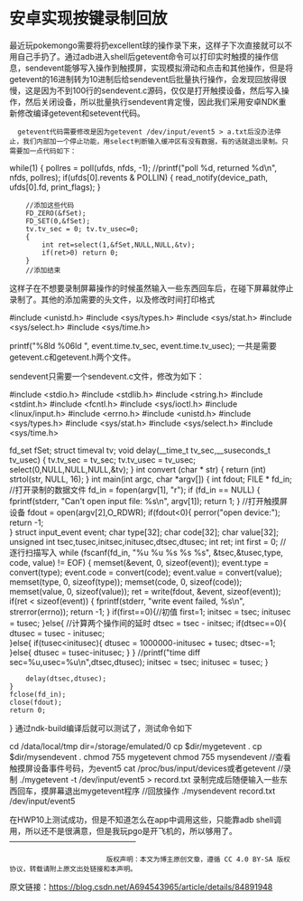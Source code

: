 # 安卓实现按键录制回放



最近玩pokemongo需要将扔excellent球的操作录下来，这样子下次直接就可以不用自己手扔了。通过adb进入shell后getevent命令可以打印实时触摸的操作信息，sendevent能够写入操作到触摸屏，实现模拟滑动和点击和其他操作，但是将getevent的16进制转为10进制后给sendevent后批量执行操作，会发现回放得很慢，这是因为不到100行的sendevent.c源码，仅仅是打开触摸设备，然后写入操作，然后关闭设备，所以批量执行sendevent肯定慢，因此我们采用安卓NDK重新修改编译getevent和setevent代码。

      getevent代码需要修改是因为getevent /dev/input/event5 > a.txt后没办法停止，我们内部加一个停止功能，用select判断输入缓冲区有没有数据，有的话就退出录制。只需要加一点代码如下：

while(1) {
        pollres = poll(ufds, nfds, -1);
        //printf("poll %d, returned %d\n", nfds, pollres);
        if(ufds[0].revents & POLLIN) {
            read_notify(device_path, ufds[0].fd, print_flags);
        }

        //添加这些代码
    	FD_ZERO(&fSet);
    	FD_SET(0,&fSet);
    	tv.tv_sec = 0; tv.tv_usec=0;
    	{
    		int ret=select(1,&fSet,NULL,NULL,&tv);
    		if(ret>0) return 0;
    	}
        //添加结束
这样子在不想要录制屏幕操作的时候虽然输入一些东西回车后，在碰下屏幕就停止录制了。其他的添加需要的头文件，以及修改时间打印格式

#include <unistd.h>
#include <sys/types.h>
#include <sys/stat.h>
#include <sys/select.h>
#include <sys/time.h>

printf("%8ld %06ld ", event.time.tv_sec, event.time.tv_usec);
一共是需要getevent.c和getevent.h两个文件。

sendevent只需要一个sendevent.c文件，修改为如下：

#include <stdio.h>
#include <stdlib.h>
#include <string.h>
#include <stdint.h>
#include <fcntl.h>
#include <sys/ioctl.h>
#include <linux/input.h>
#include <errno.h>
#include <unistd.h>
#include <sys/types.h>
#include <sys/stat.h>
#include <sys/select.h>
#include <sys/time.h>

fd_set fSet;
struct timeval tv;
void delay(__time_t tv_sec,__suseconds_t tv_usec)
{
  tv.tv_sec = tv_sec;
  tv.tv_usec = tv_usec;
  select(0,NULL,NULL,NULL,&tv);
}
int convert (char * str) {
    return (int) strtol(str, NULL, 16);
}
int main(int argc, char *argv[])
{
    int fdout;
	FILE * fd_in;
	//打开录制的数据文件
	fd_in = fopen(argv[1], "r");
    if (fd_in == NULL) {
        fprintf(stderr, "Can't open input file: %s\n", argv[1]);
        return 1;
    }
	//打开触摸屏设备
	fdout = open(argv[2],O_RDWR);
	if(fdout<0){
		perror("open device:");
	   return -1;	
	}
	struct input_event event;
    char type[32];
    char code[32];
    char value[32];
	unsigned int tsec,tusec,initsec,initusec,dtsec,dtusec;
	int ret;
	int first = 0;
	//逐行扫描写入
	while (fscanf(fd_in, "%u %u %s %s %s", &tsec,&tusec,type, code, value) != EOF) {
        memset(&event, 0, sizeof(event));
        event.type = convert(type);
        event.code = convert(code);
        event.value = convert(value);
        memset(type, 0, sizeof(type));
        memset(code, 0, sizeof(code));
        memset(value, 0, sizeof(value));
        ret = write(fdout, &event, sizeof(event));
        if(ret < sizeof(event)) {
            fprintf(stderr, "write event failed, %s\n", strerror(errno));
            return -1;
        }
		if(first==0){//初值
		   first=1;	
		   initsec = tsec;
		   initusec = tusec;
		}else{
			//计算两个操作间的延时
		   dtsec = tsec - initsec;
		   if(dtsec==0){
			  dtusec = tusec - initusec;   
		   }else{
			  if(tusec<initusec){
				 dtusec = 1000000-initusec + tusec;
				 dtsec-=1;
			  }else{
				 dtusec = tusec-initusec;
			  }
		   }
		   //printf("time diff sec=%u,usec=%u\n",dtsec,dtusec);
		   initsec = tsec;
		   initusec = tusec;
		}
		
		delay(dtsec,dtusec);
	}
	fclose(fd_in);
	close(fdout);
	return 0;
}
通过ndk-build编译后就可以测试了，测试命令如下

cd /data/local/tmp
dir=/storage/emulated/0
cp $dir/mygetevent .
cp $dir/mysendevent .
chmod 755 mygetevent
chmod 755 mysendevent
//查看触摸屏设备事件号码，为event5
cat /proc/bus/input/devices或者getevent
//录制
./mygetevent -t /dev/input/event5 > record.txt
录制完成后随便输入一些东西回车，摸屏幕退出mygetevent程序
//回放操作
./mysendevent record.txt /dev/input/event5


在HWP10上测试成功，但是不知道怎么在app中调用这些，只能靠adb shell调用，所以还不是很满意，但是我玩pgo是开飞机的，所以够用了。
————————————————

                            版权声明：本文为博主原创文章，遵循 CC 4.0 BY-SA 版权协议，转载请附上原文出处链接和本声明。

原文链接：https://blog.csdn.net/A694543965/article/details/84891948